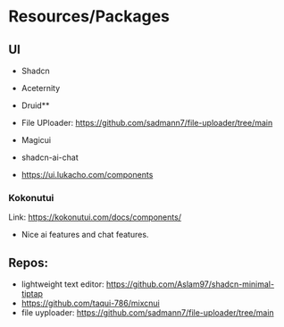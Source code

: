 # Resources/Packages

## UI
- Shadcn 
- Aceternity 
- Druid**
- File UPloader: https://github.com/sadmann7/file-uploader/tree/main
- Magicui

- shadcn-ai-chat
- https://ui.lukacho.com/components
### Kokonutui 
Link: https://kokonutui.com/docs/components/
- Nice ai features and chat features.



## Repos:
- lightweight text editor: https://github.com/Aslam97/shadcn-minimal-tiptap
- https://github.com/taqui-786/mixcnui
- file uyploader: https://github.com/sadmann7/file-uploader/tree/main
